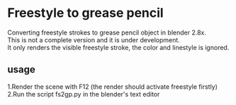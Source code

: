 # Freestyle to grease pencil 
Converting freestyle strokes to grease pencil object in blender 2.8x.\
This is not a complete version and it is under development.\
It only renders the visible freestyle stroke, the color and linestyle is ignored.
## usage
1.Render the scene with F12 (the render should activate freestyle firstly) \
2.Run the script fs2gp.py in the blender's text editor
